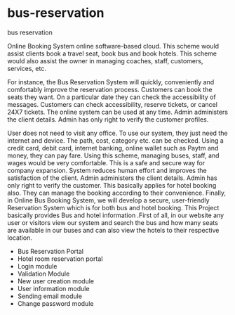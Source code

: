 # bus-reservation
bus reservation


Online Booking System online software-based cloud. This scheme would assist clients book a travel seat, book bus and book hotels. This scheme would also assist the owner in managing coaches, staff, customers, services, etc.
 
For instance, the Bus Reservation System will quickly, conveniently and comfortably improve the reservation process. Customers can book the seats they want. On a particular date they can check the accessibility of messages. Customers can check accessibility, reserve tickets, or cancel 24X7 tickets. The online system can be used at any time. Admin administers the client details. Admin has only right to verify the customer profiles.
 
 
User does not need to visit any office. To use our system, they just need the internet and device. The path, cost, category etc. can be checked. Using a credit card, debit card, internet banking, online wallet such as Paytm and money, they can pay fare. Using this scheme, managing buses, staff, and wages would be very comfortable. This is a safe and secure way for company expansion. System reduces human effort and improves the satisfaction of the client. Admin administers the client details. Admin has only right to verify the customer.
 This basically applies for hotel booking also. They can manage the booking according to their convenience.
 Finally, in Online Bus Booking System, we will develop a secure, user-friendly Reservation System which is for both bus and hotel booking. This Project basically provides Bus and hotel information .First of all, in our website any user or visitors view our system and search the bus and how many seats are available in our buses and can also view the hotels to their respective location.


- Bus Reservation Portal
- Hotel room reservation portal
- Login module
- Validation Module
- New user creation module
- User information module
- Sending email module
- Change password module
